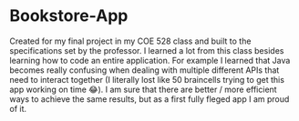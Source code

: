 # Bookstore-App
Created for my final project in my COE 528 class and built to the specifications set by the professor.
I learned a lot from this class besides learning how to code an entire application. For example I learned that Java becomes really confusing when dealing with multiple different APIs that need to interact together (I literally lost like 50 braincells trying to get this app working on time 😂). 
I am sure that there are better / more efficient ways to achieve the same results, but as a first fully fleged app I am proud of it.
